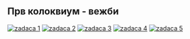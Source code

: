 ## Прв колоквиум - вежби
[![zadaca 1](https://cdn.discordapp.com/attachments/819496006021283891/1082785689051074620/image.png)](https://github.com/raxxuy/OOP---Objektno-orientirano-programiranje/blob/master/Prv%20kolokvium/1.cpp)
[![zadaca 2](https://cdn.discordapp.com/attachments/819496006021283891/1082786182229930074/image.png)](https://github.com/raxxuy/OOP---Objektno-orientirano-programiranje/blob/master/Prv%20kolokvium/2.cpp)
[![zadaca 3](https://cdn.discordapp.com/attachments/819496006021283891/1082786422811013201/image.png)](https://github.com/raxxuy/OOP---Objektno-orientirano-programiranje/blob/master/Prv%20kolokvium/3.cpp)
[![zadaca 4](https://cdn.discordapp.com/attachments/819496006021283891/1082786570542796830/image.png)](https://github.com/raxxuy/OOP---Objektno-orientirano-programiranje/blob/master/Prv%20kolokvium/4.cpp)
[![zadaca 5](https://cdn.discordapp.com/attachments/819496006021283891/1082786702097137734/image.png)](https://github.com/raxxuy/OOP---Objektno-orientirano-programiranje/blob/master/Prv%20kolokvium/1.cpp)